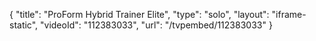 {
    "title": "ProForm Hybrid Trainer Elite",
    "type": "solo",
    "layout": "iframe-static",
    "videoId": "112383033",
    "url": "\/tvpembed\/112383033"
}